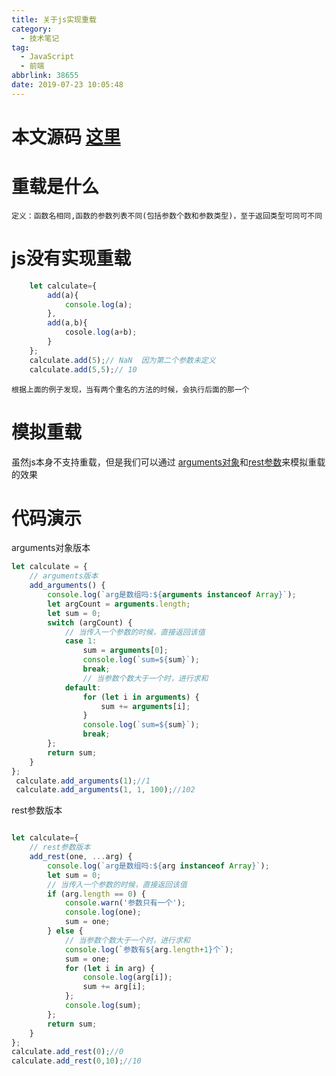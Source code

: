 ```yaml
---
title: 关于js实现重载
category:
  - 技术笔记
tag:
  - JavaScript
  - 前端
abbrlink: 38655
date: 2019-07-23 10:05:48
---
```

# 本文源码 [这里](https://github.com/SHUAXINDIARY/demo/blob/master/js%E5%9F%BA%E7%A1%80%E7%9F%A5%E8%AF%86/%E6%A8%A1%E6%8B%9F%E9%87%8D%E8%BD%BD.html)

# 重载是什么

    定义：函数名相同,函数的参数列表不同(包括参数个数和参数类型)，至于返回类型可同可不同


<!-- more -->
# js没有实现重载

```javascript
    let calculate={
        add(a){
            console.log(a);
        },
        add(a,b){
            cosole.log(a+b);
        }
    };
    calculate.add(5);// NaN  因为第二个参数未定义
    calculate.add(5,5);// 10
```

    根据上面的例子发现，当有两个重名的方法的时候，会执行后面的那一个

# 模拟重载
虽然js本身不支持重载，但是我们可以通过 [arguments对象](https://developer.mozilla.org/zh-CN/docs/Web/JavaScript/Reference/Functions/arguments)和[rest参数](http://es6.ruanyifeng.com/?search=rest&x=0&y=0#docs/function#rest-%E5%8F%82%E6%95%B0)来模拟重载的效果


# 代码演示

arguments对象版本

```javascript
let calculate = {
    // arguments版本
    add_arguments() {
        console.log(`arg是数组吗:${arguments instanceof Array}`);
        let argCount = arguments.length;
        let sum = 0;
        switch (argCount) {
            // 当传入一个参数的时候，直接返回该值
            case 1:
                sum = arguments[0];
                console.log(`sum=${sum}`);
                break;
                // 当参数个数大于一个时，进行求和
            default:
                for (let i in arguments) {
                    sum += arguments[i];
                }
                console.log(`sum=${sum}`);
                break;
        };
        return sum;
    }
};
 calculate.add_arguments(1);//1
 calculate.add_arguments(1, 1, 100);//102
```

rest参数版本

```javascript

let calculate={
    // rest参数版本
    add_rest(one, ...arg) {
        console.log(`arg是数组吗:${arg instanceof Array}`);
        let sum = 0;
        // 当传入一个参数的时候，直接返回该值
        if (arg.length == 0) {
            console.warn('参数只有一个');
            console.log(one);
            sum = one;
        } else {
            // 当参数个数大于一个时，进行求和
            console.log(`参数有${arg.length+1}个`);
            sum = one;
            for (let i in arg) {
                console.log(arg[i]);
                sum += arg[i];
            };
            console.log(sum);
        };
        return sum;
    }
};
calculate.add_rest(0);//0
calculate.add_rest(0,10);//10
```